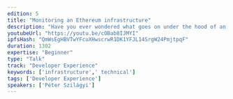 ```yaml
---
edition: 5
title: "Monitoring an Ethereum infrastructure"
description: "Have you ever wondered what goes on under the hood of an Ethereum node? Frankly, most people don't care. If you are, however, running production systems with multiple nodes across geographical locations, knowing what your nodes do internally is more important than you might think.It is a general fallacy to believe that a software either works, or does not. In reality, there is a whole spectrum in between. A software almost never works perfectly, rather there are quirks that may or may not affect your use case. These quirks may manifest only above a certain load or compound as time passes. The only way to build out a robust infrastructure, is to accept that your nodes are quirky. Instead of getting surprised when they break - having no idea what caused it - you must always be aware of buildups and correlations to external stimuli. This talk will present the suite of metrics that Geth exports for monitoring, highlighting why these have been added and why they might be important to you. By correlatinh your own load and use case with Geth's internals, you'll be able to gauge issues before they ever get strained enough to cause catastrophic meltdowns."
youtubeUrl: "https://youtu.be/cOBab8IJMYI"
ipfsHash: "QmWsEgHBVTwYFcuXHwscrwR1DK1YFJL14SrgW24PmjtpqF"
duration: 1302
expertise: "Beginner"
type: "Talk"
track: "Developer Experience"
keywords: ['infrastructure',' technical']
tags: ['Developer Experience']
speakers: ['Péter Szilágyi']
---
```

